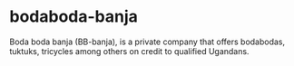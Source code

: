 # bodaboda-banja
Boda boda banja (BB-banja), is a private company that offers bodabodas, tuktuks, tricycles among others on credit to qualified Ugandans.
